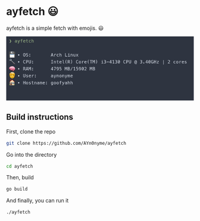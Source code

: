 # ayfetch 😃

ayfetch is a simple fetch with emojis. 😃

![](assets/screenshot.png) 

## Build instructions

First, clone the repo
```bash
git clone https://github.com/AYn0nyme/ayfetch
```
Go into the directory
```bash
cd ayfetch
```
Then, build
```bash
go build
```
And finally, you can run it
```bash
./ayfetch
```
